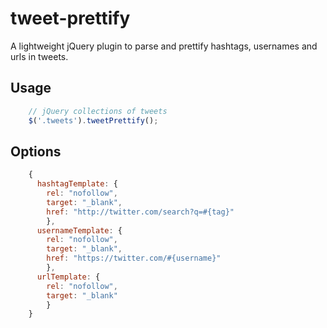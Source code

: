 tweet-prettify
==============

A lightweight jQuery plugin to parse and prettify hashtags, usernames and urls in tweets.

Usage
-----

````javascript
	// jQuery collections of tweets
	$('.tweets').tweetPrettify();
````

Options
-----

````javascript
	{
	  hashtagTemplate: {
        rel: "nofollow",
        target: "_blank",
        href: "http://twitter.com/search?q=#{tag}"
		},
	  usernameTemplate: {
        rel: "nofollow",
        target: "_blank",
        href: "https://twitter.com/#{username}"
		},
      urlTemplate: {
        rel: "nofollow",
        target: "_blank"
		}
	}
````
